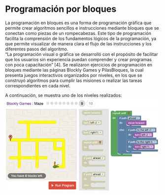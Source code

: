 # Programación por bloques 
La programación en bloques es una forma de programación gráfica que permite crear algoritmos sencillos e instrucciones
mediante bloques que se conectan como piezas de un rompecabezas. Este tipo de programación facilita la comprensión de 
los fundamentos lógicos de la programación, ya que permite visualizar de manera clara el flujo de las instrucciones y los
diferentes pasos del algoritmo. <br>
“La programación visual o gráfica se desarrolló con el propósito de facilitar que los usuarios sin experiencia puedan 
comprender y crear programas con poca capacitación” [4]. Se realizaron ejercicios de programación en bloques mediante las 
páginas Blockly Games y PilasBloques, la cual presenta juegos interactivos organizados por niveles, en los que se construyó
algoritmos para cumplir las misiones o realizar las tareas correspondientes en cada nivel.

A continuación, se muestra uno de los niveles realizados: <br>
![Nivel](../img/bocklyGames.png)
